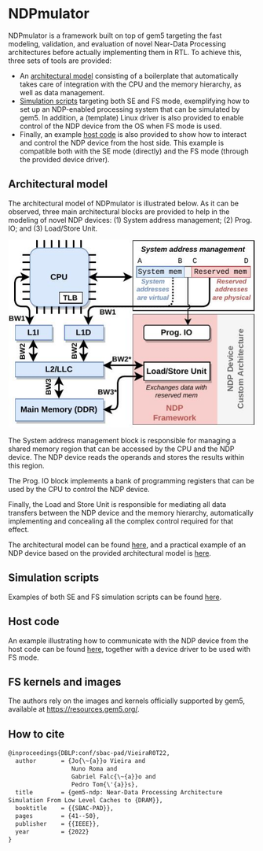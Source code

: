 # NDPmulator

NDPmulator is a framework built on top of gem5 targeting the fast modeling, validation, and evaluation of novel Near-Data Processing architectures before actually implementing them in RTL. To achieve this, three sets of tools are provided:
* An [architectural model](#architectural-model) consisting of a boilerplate that automatically takes care of integration with the CPU and the memory hierarchy, as well as data management.
* [Simulation scripts](#simulation-scripts) targeting both SE and FS mode, exemplifying how to set up an NDP-enabled processing system that can be simulated by gem5. In addition, a (template) Linux driver is also provided to enable control of the NDP device from the OS when FS mode is used.
* Finally, an example [host code](#host-code) is also provided to show how to interact and control the NDP device from the host side. This example is compatible both with the SE mode (directly) and the FS mode (through the provided device driver).

## Architectural model

The architectural model of NDPmulator is illustrated below. As it can be observed, three main architectural blocks are provided to help in the modeling of novel NDP devices: (1) System address management; (2) Prog. IO; and (3) Load/Store Unit.

![architectural model](figs/architectural_model.jpg)

The System address management block is responsible for managing a shared memory region that can be accessed by the CPU and the NDP device. The NDP device reads the operands and stores the results within this region.

The Prog. IO block implements a bank of programming registers that can be used by the CPU to control the NDP device.

Finally, the Load and Store Unit is responsible for mediating all data transfers between the NDP device and the memory hierarchy, automatically implementing and concealing all the complex control required for that effect.

The architectural model can be found [here](src/ndp), and a practical example of an NDP device based on the provided architectural model is [here](src/ndp_dev_a). 

## Simulation scripts

Examples of both SE and FS simulation scripts can be found [here](configs/ndp).

## Host code

An example illustrating how to communicate with the NDP device from the host code can be found [here](tests/test-progs/ndp/ndp_dev_a), together with a device driver to be used with FS mode.

## FS kernels and images

The authors rely on the images and kernels officially supported by gem5, available at https://resources.gem5.org/.

## How to cite

```
@inproceedings{DBLP:conf/sbac-pad/VieiraR0T22,
  author       = {Jo{\~{a}}o Vieira and
                  Nuno Roma and
                  Gabriel Falc{\~{a}}o and
                  Pedro Tom{\'{a}}s},
  title        = {gem5-ndp: Near-Data Processing Architecture Simulation From Low Level Caches to {DRAM}},
  booktitle    = {{SBAC-PAD}},
  pages        = {41--50},
  publisher    = {{IEEE}},
  year         = {2022}
}
```
